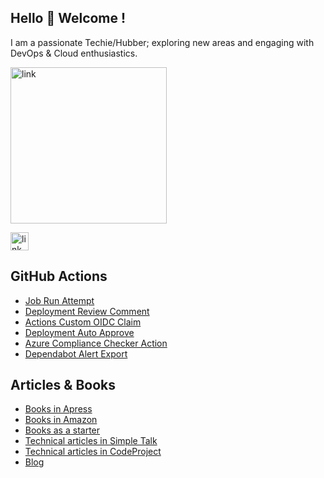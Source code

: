 ## Hello 👋 Welcome !

I am a passionate Techie/Hubber; exploring new areas and engaging with DevOps & Cloud enthusiastics. 

<img width="250" alt="link" src="https://user-images.githubusercontent.com/10282550/196354087-263afa30-fc70-4684-9454-bad249696db9.png">



[<img width="29" alt="link" src="https://user-images.githubusercontent.com/10282550/196350560-1148dffc-0ac0-4312-9f29-c86f2390b178.png">](https://www.linkedin.com/in/ambilykk/)

## GitHub Actions

- [Job Run Attempt](https://github.com/marketplace/actions/job-run-attempt)
- [Deployment Review Comment](https://github.com/marketplace/actions/deployment-review-comment)
- [Actions Custom OIDC Claim](https://github.com/marketplace/actions/actions-custom-oidc-claim)
- [Deployment Auto Approve](https://github.com/marketplace/actions/deployment-auto-approve)
- [Azure Compliance Checker Action](https://github.com/marketplace/actions/azure-compliance-checker)
- [Dependabot Alert Export](https://github.com/marketplace/actions/dependabot-alert-export)

## Articles & Books
- [Books in Apress](https://www.apress.com/gp/book/9781484264119)
- [Books in Amazon](http://amazon.com/author/ambilykk)
- [Books as a starter](https://leanpub.com/u/ambilykk)
- [Technical articles in Simple Talk](https://www.red-gate.com/simple-talk/author/ambily-kavumkal-kamalasanan/)
- [Technical articles in CodeProject](https://www.codeproject.com/Articles/ambilykk)
- [Blog](https://ambilykk.wordpress.com/)

